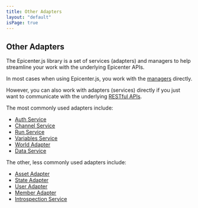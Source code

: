 ```yaml
---
title: Other Adapters
layout: "default"
isPage: true
---
```


## Other Adapters

The Epicenter.js library is a set of services (adapters) and managers to help streamline your work with the underlying Epicenter APIs. 

In most cases when using Epicenter.js, you work with the [managers](../#concepts) directly.

However, you can also work with adapters (services) directly if you just want to communicate with the underlying [RESTful APIs](../../rest_apis/).

The most commonly used adapters include:

* [Auth Service](../generated/auth-api-service)
* [Channel Service](../generated/channel-service/)
* [Run Service](../generated/run-api-service/)
* [Variables Service](../generated/variables-api-service/)
* [World Adapter](../generated/world-api-adapter/)
* [Data Service](../generated/data-api-service/)

The other, less commonly used adapters include:

* [Asset Adapter](../generated/asset-api-adapter/)
* [State Adapter](../generated/state-api-adapter/)
* [User Adapter](../generated/user-api-adapter/)
* [Member Adapter](../generated/member-api-adapter/)
* [Introspection Service](../generated/introspection-api-service/)